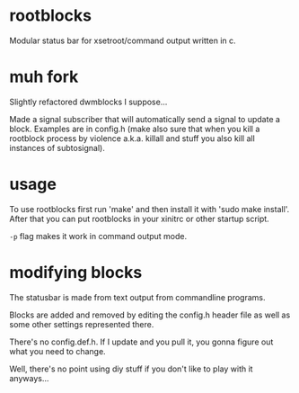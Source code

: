 # rootblocks

Modular status bar for xsetroot/command output written in c.

# muh fork

Slightly refactored dwmblocks I suppose...

Made a signal subscriber that will automatically send a signal to update a block.
Examples are in config.h (make also sure that when you kill a rootblock process
by violence a.k.a. killall and stuff you also kill all instances of subtosignal).

# usage

To use rootblocks first run 'make' and then install it with 'sudo make install'.
After that you can put rootblocks in your xinitrc or other startup script.

`-p` flag makes it work in command output mode.

# modifying blocks

The statusbar is made from text output from commandline programs.

Blocks are added and removed by editing the config.h header file as well as some
other settings represented there.

There's no config.def.h. If I update and you pull it, you gonna figure out what
you need to change. 

Well, there's no point using diy stuff if you don't like to play with it anyways...
